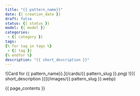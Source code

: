 ```yaml
---
title: "{{ pattern_name}}"
date: {{ creation_date }}
draft: false
status: {{ status }}
model: {{ model }}
categories: 
 - {{ category }}
tags: 
{% for tag in tags %}
 - {{ tag }} 
{% endfor %}
description: "{{ short_description }}"
---
```


![Card for {{ pattern_name}}.](/cards/{{ pattern_slug }}.png)
![{{ short_description }}](/images/{{ pattern_slug }}.webp)

{{ page_contents }}